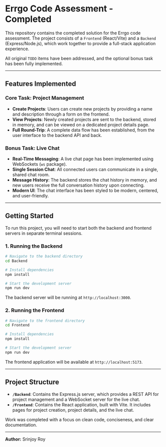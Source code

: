 # Errgo Code Assessment - Completed

This repository contains the completed solution for the Errgo code assessment. The project consists of a `Frontend` (React/Vite) and a `Backend` (Express/Node.js), which work together to provide a full-stack application experience.

All original `TODO` items have been addressed, and the optional bonus task has been fully implemented.

---

## Features Implemented

### Core Task: Project Management
- **Create Projects**: Users can create new projects by providing a name and description through a form on the frontend.
- **View Projects**: Newly created projects are sent to the backend, stored in memory, and can be viewed on a dedicated project details page.
- **Full Round-Trip**: A complete data flow has been established, from the user interface to the backend API and back.

### Bonus Task: Live Chat
- **Real-Time Messaging**: A live chat page has been implemented using WebSockets (`ws` package).
- **Single Session Chat**: All connected users can communicate in a single, shared chat room.
- **Message History**: The backend stores the chat history in memory, and new users receive the full conversation history upon connecting.
- **Modern UI**: The chat interface has been styled to be modern, centered, and user-friendly.

---

## Getting Started

To run this project, you will need to start both the backend and frontend servers in separate terminal sessions.

### 1. Running the Backend

```bash
# Navigate to the backend directory
cd Backend

# Install dependencies
npm install

# Start the development server
npm run dev
```
The backend server will be running at `http://localhost:3000`.

### 2. Running the Frontend

```bash
# Navigate to the frontend directory
cd Frontend

# Install dependencies
npm install

# Start the development server
npm run dev
```
The frontend application will be available at `http://localhost:5173`.

---

## Project Structure

- **`/Backend`**: Contains the Express.js server, which provides a REST API for project management and a WebSocket server for the live chat.
- **`/Frontend`**: Contains the React application, built with Vite. It includes pages for project creation, project details, and the live chat.

Work was completed with a focus on clean code, conciseness, and clear documentation.

---

**Author:** Srinjoy Roy

